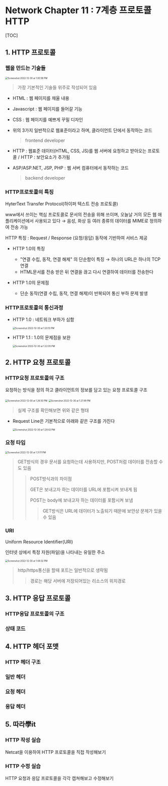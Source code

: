# Network Chapter 11 : 7계층 프로토콜 HTTP

[TOC]

## 1. HTTP 프로토콜

### 웹을 만드는 기술들

<img src="/Users/yangsiseon/Desktop/TIL/asset/img/Screenshot 2022-12-30 at 1.00.58 PM.png" alt="Screenshot 2022-12-30 at 1.00.58 PM" style="zoom:50%;" />

> 가장 기본적인 기술들 위주로 작성되어 있음

- HTML : 웹 페이지를 채울 내용

- Javascript : 웹 페이지를 들어갈 기능

- CSS : 웹 페이지를 예쁘게 꾸밀 디자인

- 위의 3가지 일반적으로 웹표준이라고 하며, 클라이언트 단에서 동작하는 코드

  > frontend developer

- HTTP : 웹표준 데이터(HTML, CSS, JS)를 웹 서버에 요청하고 받아오는 프로토콜 / HTTP : 보안요소가 추가됨

- ASP/ASP.NET, JSP, PHP : 웹 서버 컴퓨터에서 동작하는 코드

  > backend developer

### HTTP프로토콜의 특징

HyterText Transfer Protocol(하이퍼 텍스트 전송 프로토콜)

www에서 쓰이는 핵심 프로토콜로 문서의 전송을 위해 쓰이며, 오늘날 거의 모든 웹 애플리케이션에서 사용되고 있다 &rarr; 음성, 화상 등 여러 종류의 데이터를 MIME로 정의하여 전송 가능

HTTP 특징 : Request / Response (요청/응답) 동작에 기반하여 서비스 제공

- HTTP 1.0의 특징

  - "연결 수립, 동작, 연결 해제" 의 단순함이 특징 &rarr; 하나의 URL은 하나의 TCP 연결
  - HTML문서를 전송 받은 뒤 연결을 끊고 다시 연결하여 데이터를 전송한다

- HTTP 1.0의 문제점

  - 단순 동작(연결 수립, 동작, 연결 해제)이 반복되어 통신 부하 문제 발생

### HTTP프로토콜의 통신과정

- HTTP 1.0 : 네트워크 부하가 심함

  <img src="/Users/yangsiseon/Desktop/TIL/asset/img/Screenshot 2022-12-30 at 1.20.13 PM.png" alt="Screenshot 2022-12-30 at 1.20.13 PM" style="zoom:50%;" />

- HTTP 1.1 : 1.0의 문제점을 보완

  <img src="/Users/yangsiseon/Desktop/TIL/asset/img/Screenshot 2022-12-30 at 1.22.05 PM.png" alt="Screenshot 2022-12-30 at 1.22.05 PM" style="zoom:50%;" />

## 2. HTTP 요청 프로토콜

### HTTP요청 프로토콜의 구조

요청하는 방식을 정의 하고 클라이언트의 정보를 담고 있는 요청 프로토콜 구조

<img src="/Users/yangsiseon/Desktop/TIL/asset/img/Screenshot 2022-12-30 at 1.26.50 PM.png" alt="Screenshot 2022-12-30 at 1.26.50 PM" style="zoom:50%;" />

<img src="/Users/yangsiseon/Desktop/TIL/asset/img/Screenshot 2022-12-30 at 1.27.49 PM.png" alt="Screenshot 2022-12-30 at 1.27.49 PM" style="zoom:50%;" />

> 실제 구조를 확인해보면 위와 같은 형태

- Request Line은 기본적으로 아래와 같은 구조를 가진다

  <img src="/Users/yangsiseon/Desktop/TIL/asset/img/Screenshot 2022-12-30 at 1.29.42 PM.png" alt="Screenshot 2022-12-30 at 1.29.42 PM" style="zoom:50%;" />

### 요청 타입

<img src="/Users/yangsiseon/Desktop/TIL/asset/img/Screenshot 2022-12-30 at 1.31.11 PM.png" alt="Screenshot 2022-12-30 at 1.31.11 PM" style="zoom:50%;" />

> GET방식의 경우 문서를 요청하는데 사용하지만, POST처럼 데이터를 전송할 수도 있음
>
> > POST방식과의 차이점
> >
> > GET은 보내고자 하는 데이터를 URL에 포함시켜 보내게 됨
> >
> > POST는 body에 보내고자 하는 데이터를 포함시켜 보냄
> >
> > > GET방식은 URL에 데이터가 노출되기 때문에 보안상 문제가 있을 수 있음

### URI

Uniform Resource Identifier(URI)

인터넷 상에서 특정 자원(파일)을 나타내는 유일한 주소

<img src="/Users/yangsiseon/Desktop/TIL/asset/img/Screenshot 2022-12-30 at 1.44.02 PM.png" alt="Screenshot 2022-12-30 at 1.44.02 PM" style="zoom:50%;" />

> http/https통신을 할때 포트는 일반적으로 생략됨
>
> > 경로는 해당 서버에 저장되어있는 리소스의 위치경로

## 3. HTTP 응답 프로토콜

### HTTP응답 프로토콜의 구조

### 상태 코드

## 4. HTTP 헤더 포맷

### HTTP 헤더 구조

### 일반 헤더

### 요청 헤더

### 응답 헤더

## 5. 따라學it

### HTTP 작성 실습

Netcat을 이용하여 HTTP 프로토콜을 직접 작성해보기

### HTTP 수정 실습

HTTP 요청과 응답 프로토콜을 각각 캡쳐해보고 수정해보기
